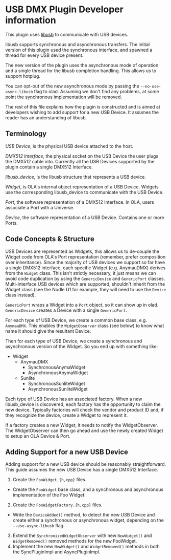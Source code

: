 USB DMX Plugin Developer information
====================================

This plugin uses [libusb](http://libusb.info/) to communicate with USB devices.

libusb supports synchronous and asynchronous transfers. The initial version of
this plugin used the synchronous interface, and spawned a thread for every USB
device present.

The new version of the plugin uses the asynchronous mode of operation and a
single thread for the libusb completion handling. This allows us to support
hotplug.

You can opt-out of the new asynchronous mode by passing the
`--no-use-async-libusb` flag to olad. Assuming we don't find any problems, at
some point the synchronous implementation will be removed.

The rest of this file explains how the plugin is constructed and is aimed at
developers wishing to add support for a new USB Device. It assumes the reader
has an understanding of libusb.

## Terminology

*USB Device*, is the physical USB device attached to the host.

*DMX512 Interface*, the physical socket on the USB Device the user plugs the
DMX512 cable into. Currently all the USB Devices supported by the plugin
contain a single DMX512 Interface.

*libusb\_device*, is the libusb structure that represents a USB device.

*Widget*, is OLA's internal object representation of a USB Device. Widgets use
the corresponding libusb\_device to communicate with the USB Device.

*Port*, the software representation of a DMX512 Interface. In OLA, users
associate a Port with a Universe.

*Device*, the software representation of a USB Device. Contains one or more
Ports.


## Code Concepts & Structure

USB Devices are represented as Widgets, this allows us to de-couple the Widget
code from OLA's Port representation (remember, prefer composition over
inheritance). Since the majority of USB devices we support so far have a single
DMX512 interface, each specific Widget (e.g. AnymauDMX) derives from the
`Widget` class. This isn't strictly necessary, it just means we can avoid code
duplication by using the `GenericDevice` and `GenericPort` classes.
Multi-interface USB devices which are supported, shouldn't inherit from the
Widget class (see the Nodle U1 for example, they will need to use the `Device`
class instead).

`GenericPort` wraps a Widget into a `Port` object, so it can show up in olad.
`GenericDevice` creates a Device with a single `GenericPort`.

For each type of USB Device, we create a common base class, e.g. `AnymauDMX`.
This enables the `WidgetObserver` class (see below) to know what
name it should give the resultant Device.

Then for each type of USB Device, we create a synchronous and asynchronous
version of the Widget. So you end up with something like:

* Widget
  * AnymauDMX
    * SynchronousAnymaWidget
    * AsynchronousAnymaWidget
  * Sunlite
    * SynchronousSunliteWidget
    * AsynchronousSunliteWidget

Each type of USB Device has an associated factory. When a new libusb\_device is
discovered, each factory has the opportunity to claim the new device. Typically
factories will check the vendor and product ID and, if they recognize the
device, create a Widget to represent it.

If a factory creates a new Widget, it needs to notify the WidgetObserver. The
WidgetObserver can then go ahead and use the newly created Widget to setup an
OLA Device & Port.


## Adding Support for a new USB Device

Adding support for a new USB device should be reasonably straightforward. This
guide assumes the new USB Device has a single DMX512 Interface.

1. Create the `FooWidget.{h,cpp}` files.
 - Create the `FooWidget` base class, and a synchronous and asynchronous
   implementation of the Foo Widget.
2. Create the `FooWidgetFactory.{h,cpp}` files.
 - Write the `DeviceAdded()` method, to detect the new USB Device and create
   either a synchronous or asynchronous widget, depending on the
   `--use-async-libusb` flag.
3. Extend the `SynchronizedWidgetObserver` with new `NewWidget()` and
   `WidgetRemoved()` removed methods for the new FooWidget.
4. Implement the new `NewWidget()` and `WidgetRemoved()` methods in both the
   SyncPluginImpl and AsyncPluginImpl.